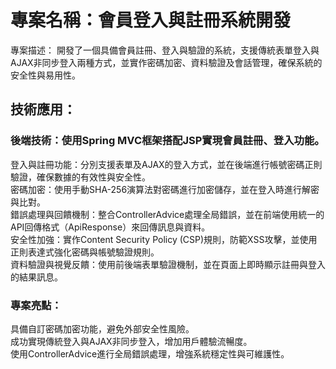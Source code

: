 # 專案名稱：會員登入與註冊系統開發  
專案描述： 開發了一個具備會員註冊、登入與驗證的系統，支援傳統表單登入與AJAX非同步登入兩種方式，並實作密碼加密、資料驗證及會話管理，確保系統的安全性與易用性。  

## 技術應用：  

### 後端技術：使用Spring MVC框架搭配JSP實現會員註冊、登入功能。  
登入與註冊功能：分別支援表單及AJAX的登入方式，並在後端進行帳號密碼正則驗證，確保數據的有效性與安全性。  
密碼加密：使用手動SHA-256演算法對密碼進行加密儲存，並在登入時進行解密與比對。  
錯誤處理與回饋機制：整合ControllerAdvice處理全局錯誤，並在前端使用統一的API回傳格式（ApiResponse）來回傳訊息與資料。  
安全性加強：實作Content Security Policy (CSP)規則，防範XSS攻擊，並使用正則表達式強化密碼與帳號驗證規則。  
資料驗證與視覺反饋：使用前後端表單驗證機制，並在頁面上即時顯示註冊與登入的結果訊息。  

### 專案亮點：  

具備自訂密碼加密功能，避免外部安全性風險。  
成功實現傳統登入與AJAX非同步登入，增加用戶體驗流暢度。  
使用ControllerAdvice進行全局錯誤處理，增強系統穩定性與可維護性。  
